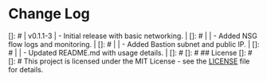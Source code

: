 # Change Log

[]: # | v0.1.1-3 | - Initial release with basic networking. |
[]: # | | - Added NSG flow logs and monitoring. |
[]: # | | - Added Bastion subnet and public IP. |
[]: # | | - Updated README.md with usage details. |
[]: #
[]: # ## License
[]: #
[]: # This project is licensed under the MIT License - see the [LICENSE](LICENSE) file for details.
